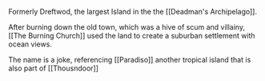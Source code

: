 Formerly Dreftwod, the largest Island in the the [[Deadman's Archipelago]].

After burning down the old town, which was a hive of scum and villainy, [[The Burning Church]] used the land to create a suburban settlement with ocean views.

The name is a joke, referencing [[Paradiso]] another tropical island that is also part of [[Thousndoor]]
